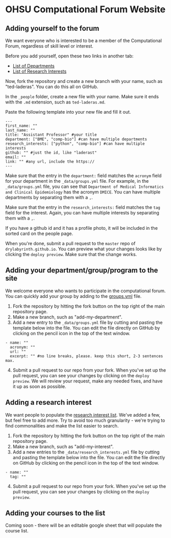 # OHSU Computational Forum Website

## Adding yourself to the forum

We want everyone who is interested to be a member of the Computational Forum, regardless of skill level or interest.

Before you add yourself, open these two links in another tab:

- [List of Departments](https://github.com/drylabyrinth/drylabyrinth.github.io/blob/master/_data/groups.yml)  
- [List of Research Interests](https://github.com/drylabyrinth/drylabyrinth.github.io/blob/master/_data/research_interests.yml)

Now, fork the repository and create a new branch with your name, such as "ted-laderas". You can do this all on GitHub.

In the `_people` folder, create a new file with your name. Make sure it ends with the `.md` extension, such as `ted-laderas.md`.

Paste the following template into your new file and fill it out.

```
---
first_name: ""      
last_name: ""  
title: "Assistant Professor" #your title  
department: ["BME", "comp-bio"] #can have multiple departments  
research_interests: ["python", "comp-bio"] #can have multiple interests  
github: "" #just the id, like "laderast"
email: ""  
link: "" #any url, include the https://  
---
```
Make sure that the entry in the `department:` field matches the `acronym` field for your department in the `_data/groups.yml` file. For example, in the `_data/groups.yml` file, you can see that `Department of Medical Informatics and Clinical Epidemiology` has the acronym `DMICE`. You can have multiple departments by separating them with a `,`.

Make sure that the entry in the `research_interests:` field matches the `tag` field for the interest. Again, you can have multiple interests by separating them with a `,`.

If you have a github id and it has a profile photo, it will be included in the sorted card on the people page. 

When you're done, submit a pull request to the `master` repo of `drylabyrinth.github.io`. You can preview what your changes looks like by clicking the `deploy preview`. Make sure that the change works. 

## Adding your department/group/program to the site

We welcome everyone who wants to participate in the computational forum. You can quickly add your group by adding to the [groups.yml](https://github.com/drylabyrinth/drylabyrinth.github.io/blob/master/_data/groups.yml) file.

1. Fork the repository by hitting the fork button on the top right of the main repository page.
2. Make a new branch, such as "add-my-department".
3. Add a new entry to the `_data/groups.yml` file by cutting and pasting the template below into the file. You can edit the file directly on GitHub by clicking on the pencil icon in the top of the text window.

```
- name: ""
  acronym: ""
  url: ""
  excerpt: "" #no line breaks, please. keep this short, 2-3 sentences max.
```
4. Submit a pull request to our repo from your fork. When you've set up the pull request, you can see your changes by clicking on the `deploy preview`. We will review your request, make any needed fixes, and have it up as soon as possible.

## Adding a research interest

We want people to populate the [research interest list](https://github.com/drylabyrinth/drylabyrinth.github.io/blob/master/_data/research_interests.yml). We've added a few, but feel free to add more. Try to avoid too much granularity - we're trying to find commonalities and make the list easier to search.

1. Fork the repository by hitting the fork button on the top right of the main repository page.
2. Make a new branch, such as "add-my-interest".
3. Add a new entries to the `_data/research_interests.yml` file by cutting and pasting the template below into the file. You can edit the file directly on GitHub by clicking on the pencil icon in the top of the text window.

```
- name: ""
  tag: ""
```

4. Submit a pull request to our repo from your fork. When you've set up the pull request, you can see your changes by clicking on the `deploy preview`. 

## Adding your courses to the list

Coming soon - there will be an editable google sheet that will populate the course list.